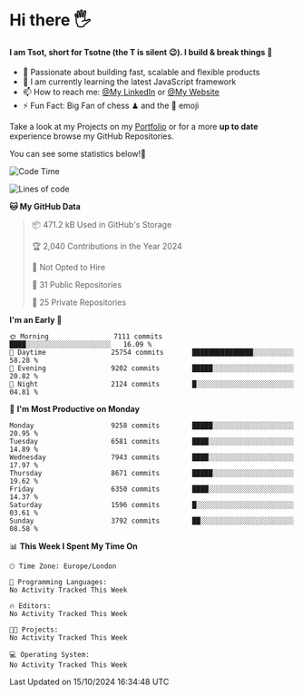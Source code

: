 # Hi there :raised_hand_with_fingers_splayed:
#### I am Tsot, short for Tsotne (the T is silent :wink:). I build & break things :space_invader:
- :telescope: Passionate about building fast, scalable and flexible products
- :seedling: I am currently learning the latest JavaScript framework 
- :mailbox: How to reach me: [@My LinkedIn](https://www.linkedin.com/in/tsotne-gvadzabia/) or [@My Website](https://tsotne.co.uk/contact)
- :zap: Fun Fact: Big Fan of chess ♟ and the 👾 emoji

Take a look at my Projects on my [Portfolio](https://tsotne.co.uk/) or for a more **up to date** experience browse my GitHub Repositories.

You can see some statistics below!:space_invader:
<!--START_SECTION:waka-->
![Code Time](http://img.shields.io/badge/Code%20Time-761%20hrs%202%20mins-blue)

![Lines of code](https://img.shields.io/badge/From%20Hello%20World%20I%27ve%20Written-15.5%20million%20lines%20of%20code-blue)

**🐱 My GitHub Data** 

> 📦 471.2 kB Used in GitHub's Storage 
 > 
> 🏆 2,040 Contributions in the Year 2024
 > 
> 🚫 Not Opted to Hire
 > 
> 📜 31 Public Repositories 
 > 
> 🔑 25 Private Repositories 
 > 
**I'm an Early 🐤** 

```text
🌞 Morning                7111 commits        ████░░░░░░░░░░░░░░░░░░░░░   16.09 % 
🌆 Daytime                25754 commits       ███████████████░░░░░░░░░░   58.28 % 
🌃 Evening                9202 commits        █████░░░░░░░░░░░░░░░░░░░░   20.82 % 
🌙 Night                  2124 commits        █░░░░░░░░░░░░░░░░░░░░░░░░   04.81 % 
```
📅 **I'm Most Productive on Monday** 

```text
Monday                   9258 commits        █████░░░░░░░░░░░░░░░░░░░░   20.95 % 
Tuesday                  6581 commits        ████░░░░░░░░░░░░░░░░░░░░░   14.89 % 
Wednesday                7943 commits        ████░░░░░░░░░░░░░░░░░░░░░   17.97 % 
Thursday                 8671 commits        █████░░░░░░░░░░░░░░░░░░░░   19.62 % 
Friday                   6350 commits        ████░░░░░░░░░░░░░░░░░░░░░   14.37 % 
Saturday                 1596 commits        █░░░░░░░░░░░░░░░░░░░░░░░░   03.61 % 
Sunday                   3792 commits        ██░░░░░░░░░░░░░░░░░░░░░░░   08.58 % 
```


📊 **This Week I Spent My Time On** 

```text
🕑︎ Time Zone: Europe/London

💬 Programming Languages: 
No Activity Tracked This Week

🔥 Editors: 
No Activity Tracked This Week

🐱‍💻 Projects: 
No Activity Tracked This Week

💻 Operating System: 
No Activity Tracked This Week
```


 Last Updated on 15/10/2024 16:34:48 UTC
<!--END_SECTION:waka-->
